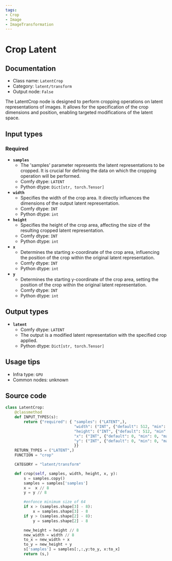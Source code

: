 ```yaml
---
tags:
- Crop
- Image
- ImageTransformation
---
```


# Crop Latent
## Documentation
- Class name: `LatentCrop`
- Category: `latent/transform`
- Output node: `False`

The LatentCrop node is designed to perform cropping operations on latent representations of images. It allows for the specification of the crop dimensions and position, enabling targeted modifications of the latent space.
## Input types
### Required
- **`samples`**
    - The 'samples' parameter represents the latent representations to be cropped. It is crucial for defining the data on which the cropping operation will be performed.
    - Comfy dtype: `LATENT`
    - Python dtype: `Dict[str, torch.Tensor]`
- **`width`**
    - Specifies the width of the crop area. It directly influences the dimensions of the output latent representation.
    - Comfy dtype: `INT`
    - Python dtype: `int`
- **`height`**
    - Specifies the height of the crop area, affecting the size of the resulting cropped latent representation.
    - Comfy dtype: `INT`
    - Python dtype: `int`
- **`x`**
    - Determines the starting x-coordinate of the crop area, influencing the position of the crop within the original latent representation.
    - Comfy dtype: `INT`
    - Python dtype: `int`
- **`y`**
    - Determines the starting y-coordinate of the crop area, setting the position of the crop within the original latent representation.
    - Comfy dtype: `INT`
    - Python dtype: `int`
## Output types
- **`latent`**
    - Comfy dtype: `LATENT`
    - The output is a modified latent representation with the specified crop applied.
    - Python dtype: `Dict[str, torch.Tensor]`
## Usage tips
- Infra type: `GPU`
- Common nodes: unknown


## Source code
```python
class LatentCrop:
    @classmethod
    def INPUT_TYPES(s):
        return {"required": { "samples": ("LATENT",),
                              "width": ("INT", {"default": 512, "min": 64, "max": MAX_RESOLUTION, "step": 8}),
                              "height": ("INT", {"default": 512, "min": 64, "max": MAX_RESOLUTION, "step": 8}),
                              "x": ("INT", {"default": 0, "min": 0, "max": MAX_RESOLUTION, "step": 8}),
                              "y": ("INT", {"default": 0, "min": 0, "max": MAX_RESOLUTION, "step": 8}),
                              }}
    RETURN_TYPES = ("LATENT",)
    FUNCTION = "crop"

    CATEGORY = "latent/transform"

    def crop(self, samples, width, height, x, y):
        s = samples.copy()
        samples = samples['samples']
        x =  x // 8
        y = y // 8

        #enfonce minimum size of 64
        if x > (samples.shape[3] - 8):
            x = samples.shape[3] - 8
        if y > (samples.shape[2] - 8):
            y = samples.shape[2] - 8

        new_height = height // 8
        new_width = width // 8
        to_x = new_width + x
        to_y = new_height + y
        s['samples'] = samples[:,:,y:to_y, x:to_x]
        return (s,)

```
